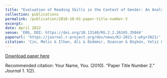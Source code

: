 ```yaml
---
title: "Evaluation of Reading Skills in the Context of Gender: An Analysis with PISA 2018 Data"
collection: publications
permalink: /publication/2010-10-01-paper-title-number-3
excerpt: 
date: April 2022
venue: 'ERG, DOI: https://doi.org/10.13140/RG.2.2.26165.35044'
paperurl: 'https://journal.r-project.org/dev/news/RJ-2021-1-whyr2021/'
citation: 'Cin, Melis & Ilhan, Ali & Özdemir, Ozancan & Düşkün, Yeliz & Korlu, Özgenur. (2022). Okuma Becerilerinin Toplumsal Cinsiyet Bağlamında Değerlendirilmesi PISA 2018 VERİLERİYLE BİR ANALİZ. 10.13140/RG.2.2.26165.35044.'
---
```


[Download paper here](https://journal.r-project.org/archive/2021-1/whyr2021.pdf)

Recommended citation: Your Name, You. (2010). "Paper Title Number 2." <i>Journal 1</i>. 1(2).



